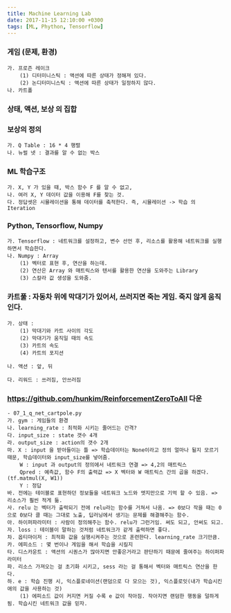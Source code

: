 ```yaml
---
title: Machine Learning Lab
date: 2017-11-15 12:10:00 +0300
tags: [ML, Phython, Tensorflow]
---
```


### 게임 (문제, 환경)
    가. 프로즌 레이크
        (1) 디터미니스틱 : 액션에 따른 상태가 정해져 있다.
        (2) 논디터미니스틱 : 액션에 따른 상태가 일정하지 않다.
    나. 카트폴

### 상태, 액션, 보상 의 집합

### 보상의 정의
    가. Q Table : 16 * 4 행렬
    나. 뉴럴 넷 : 결과를 알 수 없는 박스

### ML 학습구조
    가. X, Y 가 있을 때, 박스 함수 F 를 알 수 없고,
    나. 여러 X, Y 데이터 값을 이용해 F를 찾는 것.
    다. 정답셋은 시뮬레이션을 통해 데이터를 축적한다. 즉, 시뮬레이션 -> 학습 의 Iteration

### Python, Tensorflow, Numpy
    가. Tensorflow : 네트워크를 설정하고, 변수 선언 후, 리소스를 활용해 네트워크를 실행하면서 학습한다.
    나. Numpy : Array
        (1) 벡터로 표현 후, 연산을 하는데.
        (2) 연산은 Array 와 매트릭스와 텐서를 활용한 연산을 도와주는 Library
        (3) 스칼라 값 생성을 도와줌.

### 카트풀 : 자동차 위에 막대기가 있어서, 쓰러지면 죽는 게임. 죽지 않게 움직인다.
    가. 상태 : 
        (1) 막대기와 카트 사이의 각도
        (2) 막대기가 움직일 때의 속도
        (3) 카트의 속도
        (4) 카트의 포지션

    나. 액션 : 앞, 뒤

    다. 리워드 : 쓰러짐, 안쓰러짐

### https://github.com/hunkim/ReinforcementZeroToAll 다운
    - 07_1_q_net_cartpole.py
    가. gym : 게임들의 환경
    나. learning_rate : 최적화 시키는 줄어드는 간격?
    다. input_size : state 갯수 4개
    라. output_size : action의 갯수 2개
    마. X : input 을 받아들이는 틀 => 학습데이터는 None이라고 정의 얼마나 될지 모르기 때문, 학습데이터와 input_size를 넣어줌.
        W : input 과 output의 정의에서 네트워크 연결 => 4,2의 매트릭스
        Qpred : 예측값, 함수 F의 출력값 => X 벡터와 W 매트릭스 간의 곱을 하겠다. (tf.matmul(X, W1))
        Y : 정답
    바. 전에는 테이블로 표현하던 정보들을 네트워크 노드와 엣지만으로 기억 할 수 있음. => 리소스가 훨씬 적게 듦.
    사. relu 는 벡터가 출력되기 전에 relu라는 함수를 거쳐서 나옴. => 0보다 작을 때는 0으로 0보다 클 때는 그대로 노출, 딥러닝에서 생기는 문제를 해결해주는 함수.
    아. 하이퍼파라미터 : 사람이 정의해주는 함수. relu가 그런거임. 써도 되고, 안써도 되고.
    자. loss : 테이블이 말하는 것처럼 네트워크가 같게 출력하면 좋다.
    차. 옵티마이저 : 최적화 값을 실행시켜주는 것으로 훈련한다. learning_rate 크기만큼.
    카. 에피소드 : 몇 번이나 게임을 해서 학습을 시킬지
    타. 디스카운트 : 액션의 시퀀스가 많아지면 안좋은거라고 판단하기 때문에 줄여주는 하이퍼파라미터
    파. 리소스 가져오는 걸 초기화 시키고, sess 라는 걸 통해서 벡터와 매트릭스 연산을 한다.
    하. e : 학습 진행 시, 익스플로네이션(랜덤으로 다 모으는 것), 익스플로잇(내가 학습시킨 애의 값을 사용하는 것)
        (1) 에피소드 값이 커지면 커질 수록 e 값이 작아짐. 작아지면 랜덤한 행동을 덜하게 됨. 학습시킨 네트워크 값을 믿자.